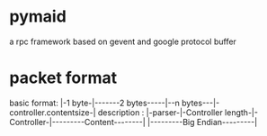pymaid
======

a rpc framework based on gevent and google protocol buffer


packet format
======

basic format: |-1 byte-|-------2 bytes-----|--n bytes---|-controller.contentsize-|
description : |-parser-|-Controller length-|-Controller-|---------Content--------|
              |---------Big Endian---------|
